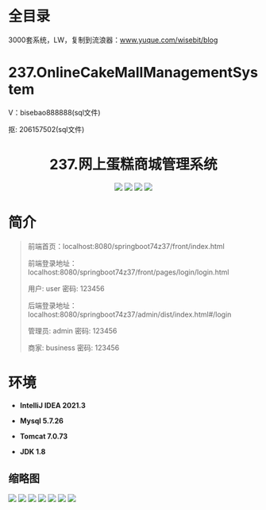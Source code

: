 # 全目录

3000套系统，LW，复制到流浪器：www.yuque.com/wisebit/blog

# 237.OnlineCakeMallManagementSystem

<p>V：bisebao888888(sql文件)</p>
<p>抠: 206157502(sql文件)</p>

<p><h1 align="center">237.网上蛋糕商城管理系统</h1></p>


<p align="center">
	<img src="https://img.shields.io/badge/jdk-1.8-orange.svg"/>
    <img src="https://img.shields.io/badge/springboot-5.x-lightgrey.svg"/>
    <img src="https://img.shields.io/badge/vue-3.x-blue.svg"/>
    <img src="https://img.shields.io/badge/mybatis-5.x-yellow.svg"/>
</p>

# 简介
>
> 
>
> 前端首页：localhost:8080/springboot74z37/front/index.html
>
> 前端登录地址：localhost:8080/springboot74z37/front/pages/login/login.html
>
> 用户: user   密码: 123456
>
> 后端登录地址：localhost:8080/springboot74z37/admin/dist/index.html#/login
>
> 管理员: admin   密码: 123456
>
> 商家: business   密码: 123456
>

# 环境

- <b>IntelliJ IDEA 2021.3</b>

- <b>Mysql 5.7.26</b>

- <b>Tomcat 7.0.73</b>

- <b>JDK 1.8</b>




## 缩略图

![](https://bitwise.oss-cn-heyuan.aliyuncs.com/2024/9/10/5ad0d386-26b1-42ab-8447-3cbbcbef878d.png)
![](https://bitwise.oss-cn-heyuan.aliyuncs.com/2024/9/10/d898d5ed-f76e-4b0a-b48e-df6b906afd00.png)
![](https://bitwise.oss-cn-heyuan.aliyuncs.com/2024/9/10/de31e848-d844-40ed-a677-486e70c2bae8.png)
![](https://bitwise.oss-cn-heyuan.aliyuncs.com/2024/9/10/dd26b46d-b7f5-49c8-87b0-66becc268a0a.png)
![](https://bitwise.oss-cn-heyuan.aliyuncs.com/2024/9/10/857bb0a5-c384-4043-8972-e71d515e52f8.png)
![](https://bitwise.oss-cn-heyuan.aliyuncs.com/2024/9/10/81e9826e-6cca-48e0-80da-636de28bb310.png)
![](https://bitwise.oss-cn-heyuan.aliyuncs.com/2024/9/10/34706284-2812-4535-aa48-4b916e818b71.png)





